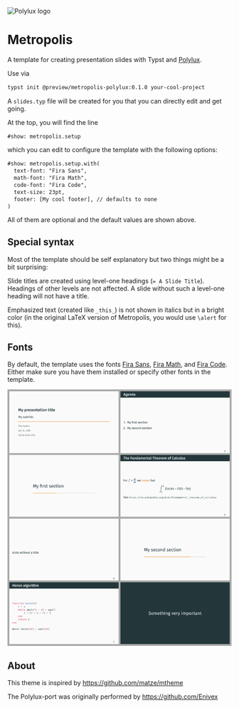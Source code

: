 ![Polylux logo](https://raw.githubusercontent.com/polylux-typ/polylux/ed1e70e74f2a525e80ace9144249c9537917731c/assets/polylux-logo.svg)

# Metropolis

A template for creating presentation slides with Typst and
[Polylux](https://github.com/polylux-typ/polylux/).

Use via
```sh
typst init @preview/metropolis-polylux:0.1.0 your-cool-project
```

A `slides.typ` file will be created for you that you can directly edit and get
going.

At the top, you will find the line
```typ
#show: metropolis.setup
```
which you can edit to configure the template with the following options:
```typ
#show: metropolis.setup.with(
  text-font: "Fira Sans",
  math-font: "Fira Math",
  code-font: "Fira Code",
  text-size: 23pt,
  footer: [My cool footer], // defaults to none
)
```
All of them are optional and the default values are shown above.

## Special syntax

Most of the template should be self explanatory but two things might be a bit
surprising:

Slide titles are created using level-one headings (`= A Slide Title`).
Headings of other levels are not affected.
A slide without such a level-one heading will not have a title.

Emphasized text (created like `_this_`) is not shown in italics but in a bright
color (in the original LaTeX version of Metropolis, you would use `\alert` for
this).

## Fonts

By default, the template uses the fonts
[Fira Sans](https://bboxtype.com/typefaces/FiraSans),
[Fira Math](https://github.com/firamath/firamath/releases),
and
[Fira Code](https://github.com/tonsky/FiraCode/releases).
Either make sure you have them installed or specify other fonts in the template.

![thumbnail](thumbnail.png)


## About

This theme is inspired by https://github.com/matze/mtheme

The Polylux-port was originally performed by https://github.com/Enivex

